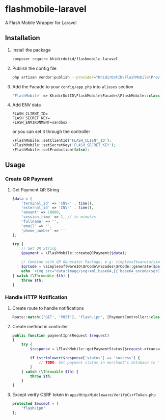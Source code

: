 # flashmobile-laravel
A Flash Mobile Wrapper for Laravel

## Installation

1. Install the package
    ```bash
    composer require khidirdotid/flashmobile-laravel
    ```
2. Publish the config file
    ```bash
    php artisan vendor:publish --provider="KhidirDotID\FlashMobile\Providers\FlashMobileServiceProvider"
    ```
3. Add the Facade to your `config/app.php` into `aliases` section
    ```php
    'FlashMobile' => KhidirDotID\FlashMobile\Facades\FlashMobile::class,
    ```
4. Add ENV data
    ```env
    FLASH_CLIENT_ID=
    FLASH_SECRET_KEY=
    FLASH_ENVIRONMENT=sandbox
    ```

    or you can set it through the controller
    ```php
    \FlashMobile::setClientId('FLASH_CLIENT_ID');
    \FlashMobile::setSecretKey('FLASH_SECRET_KEY');
    \FlashMobile::setProduction(false);
    ```

## Usage

### Create QR Payment

1. Get Payment QR String
    ```php
    $data = [
        'terminal_id' => 'INV-' . time(),
        'external_id' => 'INV-' . time(),
        'amount' => 10000,
        'session_time' => 1, // in minutes
        'fullname' => '',
        'email' => '',
        'phone_number' => ''
    ];

    try {
        // Get QR String
        $payment = \FlashMobile::createQRPayment($data);

        // Combine with QR Generator Package. e.g: simplesoftwareio/simple-qrcode
        $qrCode = \SimpleSoftwareIO\QrCode\Facades\QrCode::generate($payment['qr_string']);
        echo '<img src="data:image/svg+xml;base64,{{ base64_encode($qrCode) }}">';
    } catch (\Throwable $th) {
        throw $th;
    }
    ```

### Handle HTTP Notification

1. Create route to handle notifications
    ```php
    Route::match(['GET', 'POST'], 'flash.ipn', [PaymentController::class, 'flashIpn'])->name('flash.ipn');
    ```
2. Create method in controller
    ```php
    public function paymentIpn(Request $request)
    {
        try {
            $response = \FlashMobile::getPaymentStatus($request->transaction_id);

            if (strtolower($response['status'] == 'success') {
                // TODO: Set payment status in merchant's database to 'success'
            }
        } catch (\Throwable $th) {
            throw $th;
        }
    }
    ```
3. Except verify CSRF token in `app/Http/Middleware/VerifyCsrfToken.php`
    ```php
    protected $except = [
        'flash/ipn'
    ];
    ```
